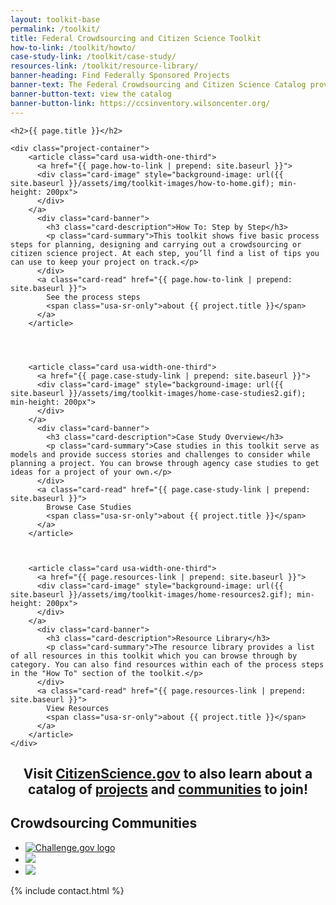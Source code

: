 ```yaml
---
layout: toolkit-base
permalink: /toolkit/
title: Federal Crowdsourcing and Citizen Science Toolkit
how-to-link: /toolkit/howto/
case-study-link: /toolkit/case-study/
resources-link: /toolkit/resource-library/
banner-heading: Find Federally Sponsored Projects
banner-text: The Federal Crowdsourcing and Citizen Science Catalog provides a government-wide listing of citizen science and crowdsourcing projects by agency. Projects submitted to the catalog are validated for agency involvement by federal employees.
banner-button-text: view the catalog
banner-button-link: https://ccsinventory.wilsoncenter.org/
---
```



<div class="usa-section usa-grid">

	<h2>{{ page.title }}</h2>

	<div class="project-container">
	    <article class="card usa-width-one-third">
	      <a href="{{ page.how-to-link | prepend: site.baseurl }}">
	      <div class="card-image" style="background-image: url({{ site.baseurl }}/assets/img/toolkit-images/how-to-home.gif); min-height: 200px">
	      </div>
	    </a>
	      <div class="card-banner">
	        <h3 class="card-description">How To: Step by Step</h3>
	        <p class="card-summary">This toolkit shows five basic process steps for planning, designing and carrying out a crowdsourcing or citizen science project. At each step, you’ll find a list of tips you can use to keep your project on track.</p>
	      </div>
	      <a class="card-read" href="{{ page.how-to-link | prepend: site.baseurl }}">
	        See the process steps
	        <span class="usa-sr-only">about {{ project.title }}</span>
	      </a>
	    </article>




	    <article class="card usa-width-one-third">
	      <a href="{{ page.case-study-link | prepend: site.baseurl }}">
	      <div class="card-image" style="background-image: url({{ site.baseurl }}/assets/img/toolkit-images/home-case-studies2.gif); min-height: 200px">
	      </div>
	    </a>
	      <div class="card-banner">
	        <h3 class="card-description">Case Study Overview</h3>
	        <p class="card-summary">Case studies in this toolkit serve as models and provide success stories and challenges to consider while planning a project. You can browse through agency case studies to get ideas for a project of your own.</p>
	      </div>
	      <a class="card-read" href="{{ page.case-study-link | prepend: site.baseurl }}">
	        Browse Case Studies
	        <span class="usa-sr-only">about {{ project.title }}</span>
	      </a>
	    </article>



	    <article class="card usa-width-one-third">
	      <a href="{{ page.resources-link | prepend: site.baseurl }}">
	      <div class="card-image" style="background-image: url({{ site.baseurl }}/assets/img/toolkit-images/home-resources2.gif); min-height: 200px">
	      </div>
	    </a>
	      <div class="card-banner">
	        <h3 class="card-description">Resource Library</h3>
	        <p class="card-summary">The resource library provides a list of all resources in this toolkit which you can browse through by category. You can also find resources within each of the process steps in the "How To" section of the toolkit.</p>
	      </div>
	      <a class="card-read" href="{{ page.resources-link | prepend: site.baseurl }}">
	        View Resources
	        <span class="usa-sr-only">about {{ project.title }}</span>
	      </a>
	    </article>
	</div>
</div>





<section class="usa-section banner tagline">
	<div class="usa-grid">
    	<h2 style="text-align:center" class="banner-tagline-accent-color">Visit <a href = "https://www.citizenscience.gov">CitizenScience.gov</a> to also learn about a catalog of <a href="https://ccsinventory.wilsoncenter.org/">projects</a> and <a href="{{ site.baseurl }}/about/community-of-practice/">communities</a> to join!</h2>
    </div>
</section>

<section class="usa-grid usa-section innovation-communities"> 
    <div class="usa-width-one-whole innovation-communities">
		<h2 class="innovation-communities">Crowdsourcing Communities</h2>
			<ul class="innovation-communities">
				<li class="innovation-communities"><a href="https://www.digitalgov.gov/communities/challenges-prizes/" target="blank"><img src="{{ site.baseurl }}\assets\img\toolkit-images\logos\challenge-logo.png" alt="Challenge.gov logo" class="innovation-communities-challenge"></a></li>
				<li class="innovation-communities"><a href="https://code.gov/" target="blank"><img src="{{ site.baseurl }}\assets\img\toolkit-images\logos\code-logo.svg" alt-="Code.gov logo" class="innovation-communities"></a></li>
				<li class="innovation-communities"><a href="https://www.data.gov/" target="blank"><img src="{{ site.baseurl }}\assets\img\toolkit-images\logos\data-logo.png" al="Data.gov logo" class="innovation-communities"></a></li>
			</ul>
    </div>
</section>

{% include contact.html %}

